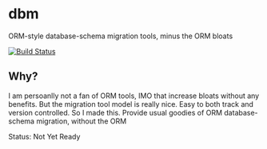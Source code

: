 # dbm
ORM-style database-schema migration tools, minus the ORM bloats

[![Build Status](https://travis-ci.org/aarondwi/dbm.svg?branch=master)](https://travis-ci.org/aarondwi/dbm)

Why?
--------------------------
I am persoanlly not a fan of ORM tools, IMO that increase bloats without any benefits.
But the migration tool model is really nice. Easy to both track and version controlled.
So I made this. Provide usual goodies of ORM database-schema migration, without the ORM

Status: Not Yet Ready